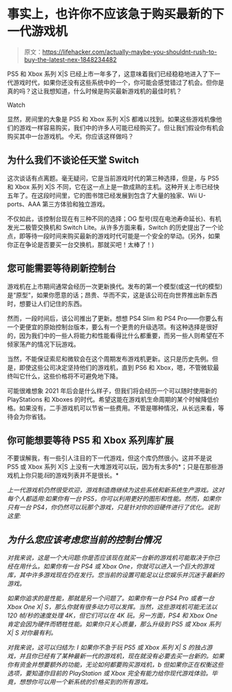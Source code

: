 # 事实上，也许你不应该急于购买最新的下一代游戏机

> 原文：<https://lifehacker.com/actually-maybe-you-shouldnt-rush-to-buy-the-latest-nex-1848234482>

PS5 和 Xbox 系列 X|S 已经上市一年多了，这意味着我们已经稳稳地进入了下一代游戏时代，如果你还没有这些系统中的一个，你可能会感觉错过了机会。但你是真的吗？这让我想知道，什么时候是购买最新游戏机的最佳时机？

Watch

显然，房间里的大象是 PS5 和 Xbox 系列 X|S 都难以找到。如果这些游戏机像他们的游戏一样容易购买，我们中的许多人可能已经购买了。但让我们假设你有机会购买其中一台游戏机。*今天*。你应该这样做吗？

## 为什么我们不谈论任天堂 Switch

这次谈话有点离题。毫无疑问，它是当前游戏时代的第三种选择，但是，与 PS5 和 Xbox 系列 X|S 不同，它在这一点上是一款成熟的主机。这种开关上市已经快五年了。在这段时间里，它的图书馆已经发展到包含了大量的独家、Wii U-ports、AAA 第三方体验和独立游戏。

不仅如此，该控制台现在有三种不同的选择；OG 型号(现在电池寿命延长)、有机发光二极管交换机和 Switch Lite。从许多方面来看，Switch 的历史提出了一个论点，即等待一段时间来购买最新的游戏时代可能是一个安全的举动。(另外，如果你正在争论是否要买一台交换机，那就买吧！太棒了！)

## 您可能需要等待刷新控制台

游戏机在上市期间通常会经历一次更新换代。发布的第一个模型(或这一代的模型)是“原型”，如果你愿意的话；昂贵、华而不实，这是该公司在向世界推出新东西时，想要让人们记住的东西。

然而，一段时间后，该公司推出了更新。想想 PS4 Slim 和 PS4 Pro——你要么有一个更便宜的原始控制台版本，要么有一个更贵的升级选项。有这种选择是很好的，因为我们中的一些人将能力和性能看得比什么都重要，而另一些人则希望在不倾家荡产的情况下玩游戏。

当然，不能保证索尼和微软会在这个周期发布游戏机更新。这只是历史先例。但是，即使这些公司决定坚持他们的游戏机，直到 PS6 和 Xbox，嗯，不管微软最终叫它什么，这些价格将不可避免地下降。

可能很难想象 2021 年后会是什么样子，但我们将会经历一个可以随时使用新的 PlayStations 和 Xboxes 的时代。希望这能在游戏机生命周期的某个时候降低价格。如果没有，二手游戏机可以节省一些费用。不管是哪种情况，从长远来看，等待会为你省钱。

## 你可能想要等待 PS5 和 Xbox 系列库扩展

不要误解我，有一些引人注目的下一代游戏，但这个库仍然很小。这并不是说 PS5 或 Xbox 系列 X|S 上没有一大堆游戏可以玩，因为有太多的*；只是在那些游戏机上你只能*玩*的游戏列表并不是很长。*

*上一代游戏机仍然很受欢迎，游戏制造商继续为这些系统和新系统生产游戏。这对每个人都适用:如果你有一台 PS5，你可以利用更好的图形和性能。然而，如果你只有一台 PS4，你仍然可以玩那个游戏，只是针对你的旧硬件进行了优化。说到这里:*

## ***为什么您应该考虑您当前的控制台情况***

*对我来说，这是一个大问题:你是否应该现在就买一台新的游戏机可能取决于你已经在用什么。如果你有一台 PS4 或 Xbox One，你就可以进入一个巨大的游戏库，其中许多游戏现在仍在发行。您当前的设置可能足以让您娱乐并沉迷于最新的游戏。*

*如果你追求的是性能，那就是另一个问题了。如果你有一台 PS4 Pro 或者一台 Xbox One X| S，那么你就有很多动力可以发挥。当然，这些游戏机可能无法以 120 帧/秒的速度处理 4K，但它们可以在 4K 玩。另一方面，PS4 和 Xbox One 肯定会因为硬件而牺牲性能。如果你只关心质量，那么升级到 PS5 或 Xbox 系列 X| S 对你最有利。* 

*对我来说，这可以归结为: I 如果你不急于玩 PS5 或 Xbox 系列 X| S 的独占游戏，并且你已经有了某种最新一代的游戏机，现在就没有必要去买一台新的。如果你有资金并想要额外的功能，无论如何都要购买游戏机，b 但如果你正在权衡这些选项，要知道你目前的 PlayStation 或 Xbox 完全有能力给你现代游戏体验。毕竟，想想你可以用一个新系统的价格买到的所有游戏。*